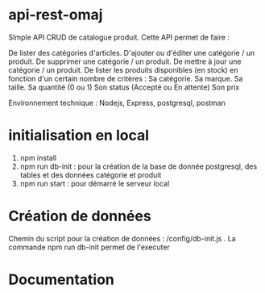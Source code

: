 # api-rest-omaj
SImple API CRUD de catalogue produit. Cette API permet de faire :

De lister des catégories d'articles. D'ajouter ou d'éditer une catégorie / un produit. De supprimer une catégorie / un produit. De mettre à jour une catégorie / un produit. De lister les produits disponibles (en stock) en fonction d'un certain nombre de critères : Sa catégorie. Sa marque. Sa taille. Sa quantité (0 ou 1) Son status (Accepté ou En attente) Son prix

Environnement technique : Nodejs, Express, postgresql, postman

# initialisation en local

1. npm install
2. npm run db-init : pour la création de la base de donnée postgresql, des tables et des données catégorie et produit
3. npm run start : pour démarré le serveur local

# Création de données

Chemin du script pour la création de données : /config/db-init.js . La commande npm run db-init permet de l'executer

# Documentation
